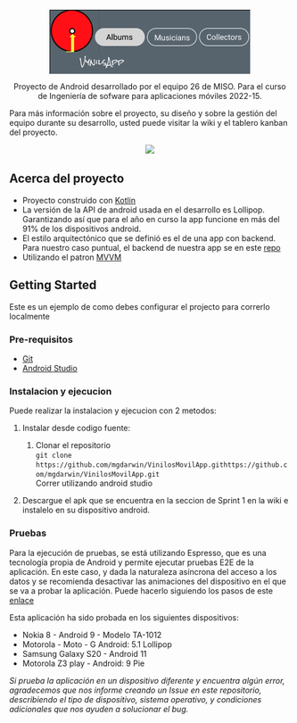 <!-- PROJECT LOGO -->  
<br />  
<div align="center">  
  
<img src="https://github.com/rarangogi/tmp/blob/main/Screenshot%202022-11-05%20at%202.22.40%20PM.png?raw=true" align="center">  
  
  <p align="center">  
    Proyecto de Android desarrollado por el equipo 26 de MISO. Para el curso de Ingeniería de sofware para aplicaciones móviles 2022-15.  
  </p>  
<p align="left">  
    Para más información sobre el proyecto, su diseño y sobre la gestión del equipo durante su desarrollo, usted puede visitar  la wiki y el tablero kanban del proyecto.  
  </p>  
<img src="https://camo.githubusercontent.com/659a5990dce5fe14f8682e5ab72320da267738c0b2f84ddbb033eb2c41ccc8b3/68747470733a2f2f73697374656d61732e756e69616e6465732e6564752e636f2f696d616765732f686561646572732f3636333336366f2e706e67">
</div>  
  
  
  
<!-- ABOUT THE PROJECT -->  
## Acerca del proyecto  

* Proyecto construido con  [Kotlin](https://kotlinlang.org/)
* La versión de la API de android usada en el desarrollo es Lollipop. Garantizando así que para el año en curso la app funcione en más del 91% de los dispositivos android.
* El estilo arquitectónico que se definió es el de una app con backend.  Para nuestro caso puntual, el backend de nuestra app se en este [repo](https://github.com/MISW-4104-Web/BackVynils)
* Utilizando el patron [MVVM](https://developer.android.com/jetpack/guide?hl=es-419)
  
## Getting Started  
  
Este es un ejemplo de como debes configurar el projecto para correrlo localmente  
  
### Pre-requisitos  
* [Git](https://git-scm.com)
* [Android Studio](https://www.googleadservices.com/pagead/aclk?sa=L&ai=DChcSEwiJ6PmJ54f0AhWCoYYKHQsLAu8YABAAGgJ2dQ&ohost=www.google.com&cid=CAESQOD2CpmvaJ7w6L2exjF1tvuvqVaMAG_80FgpXq3E_s-rO2DaFiyL6XC_m7q3MGR2KmZTsKgYJW6KaqoeOIoXcVg&sig=AOD64_0G6D7MWUMOnBu0aGsX6GIs6MJgxg&q&adurl&ved=2ahUKEwi95_KJ54f0AhU0szEKHUzjDqkQ0Qx6BAgCEAE)  
  
### Instalacion y ejecucion  
  
Puede realizar la instalacion y ejecucion con 2 metodos:   
  
1. Instalar desde codigo fuente:  
   1. Clonar el repositorio  
   `git clone https://github.com/mgdarwin/VinilosMovilApp.githttps://github.com/mgdarwin/VinilosMovilApp.git`  
  Correr utilizando android studio  
  
2. Descargue el apk que se encuentra en la seccion de Sprint 1 en la wiki e instalelo en su dispositivo android.   
  
### Pruebas  
  
Para la ejecución de pruebas, se está utilizando Espresso, que es una tecnología propia de Android y permite ejecutar pruebas E2E de la aplicación. En este caso, y dada la naturaleza asíncrona del acceso a los datos y se recomienda desactivar las animaciones del dispositivo en el que se va a probar la aplicación. Puede hacerlo siguiendo los pasos de este [enlace](https://mcmw.abilitynet.org.uk/how-disable-interface-animations-android-10)
  
Esta aplicación ha sido probada en los siguientes dispositivos:  
  
- Nokia 8 - Android 9 - Modelo TA-1012  
- Motorola - Moto  - G Android: 5.1 Lollipop
- Samsung Galaxy S20 - Android 11  
- Motorola Z3 play - Android: 9 Pie  
  
  
*Si prueba la aplicación en un dispositivo diferente y encuentra algún error, agradecemos que nos informe creando un Issue en este repositorio, describiendo el tipo de dispositivo, sistema operativo, y condiciones adicionales que nos ayuden a solucionar el bug.*
